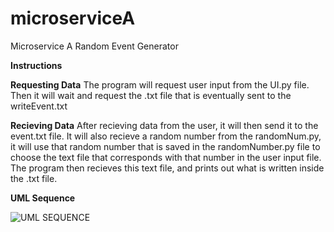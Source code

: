 # microserviceA
Microservice A Random Event Generator

**Instructions**

**Requesting Data**
The program will request user input from the UI.py file. Then it will wait and request the .txt file that is eventually sent to the writeEvent.txt

**Recieving Data**
After recieving data from the user, it will then send it to the event.txt file. It will also recieve a random number from the randomNum.py, it will use that random number that is saved in the randomNumber.py file to choose the text file that corresponds with that number in the user input file. The program then recieves this text file, and prints out what is written inside the .txt file.

**UML Sequence**

![UML SEQUENCE](https://github.com/user-attachments/assets/ab44b642-f8c4-4d80-b56c-8011a9778e0b)
